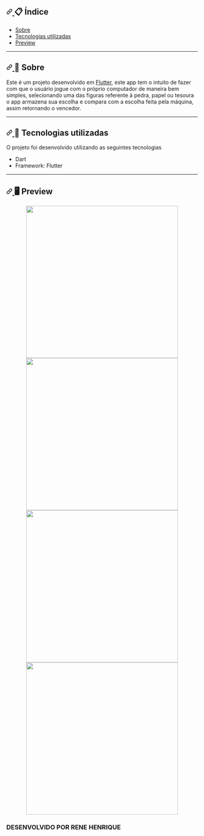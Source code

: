 
  <h2>
    <a id="user-content--índice" class="anchor" aria-hidden="true" href="#-índice">
      <svg class="octicon octicon-link" viewBox="0 0 16 16" version="1.1" width="16" height="16" aria-hidden="true">
        <path fill-rule="evenodd" d="M7.775 3.275a.75.75 0 001.06 1.06l1.25-1.25a2 2 0 112.83 2.83l-2.5 2.5a2 2 0 01-2.83 0 .75.75 0 00-1.06 1.06 3.5 3.5 0 004.95 0l2.5-2.5a3.5 3.5 0 00-4.95-4.95l-1.25 1.25zm-4.69 9.64a2 2 0 010-2.83l2.5-2.5a2 2 0 012.83 0 .75.75 0 001.06-1.06 3.5 3.5 0 00-4.95 0l-2.5 2.5a3.5 3.5 0 004.95 4.95l1.25-1.25a.75.75 0 00-1.06-1.06l-1.25 1.25a2 2 0 01-2.83 0z"></path>
      </svg>
    </a>
    <g-emoji class="g-emoji" alias="clipboard" fallback-src="https://github.githubassets.com/images/icons/emoji/unicode/1f4cb.png">📋</g-emoji> Índice
  </h2>
    <ul>
     <li>
        <a href="#-Sobre">Sobre</a>
      </li>
      <li>
        <a href="#-Tecnologias-utilizadas">Tecnologias utilizadas</a>
      </li>
      <li>
        <a href="#-Preview">Preview</a>
      </li>
    </ul>
  <hr></hr>
  
  <h2>
  </p>
    <a id="user-content--sobre" class="anchor" aria-hidden="true" href="#-sobre">
      <svg class="octicon octicon-link" viewBox="0 0 16 16" version="1.1" width="16" height="16" aria-hidden="true">
        <path fill-rule="evenodd" d="M7.775 3.275a.75.75 0 001.06 1.06l1.25-1.25a2 2 0 112.83 2.83l-2.5 2.5a2 2 0 01-2.83 0 .75.75 0 00-1.06 1.06 3.5 3.5 0 004.95 0l2.5-2.5a3.5 3.5 0 00-4.95-4.95l-1.25 1.25zm-4.69 9.64a2 2 0 010-2.83l2.5-2.5a2 2 0 012.83 0 .75.75 0 001.06-1.06 3.5 3.5 0 00-4.95 0l-2.5 2.5a3.5 3.5 0 004.95 4.95l1.25-1.25a.75.75 0 00-1.06-1.06l-1.25 1.25a2 2 0 01-2.83 0z"></path>
      </svg>
    </a>
    <g-emoji class="g-emoji" alias="book" fallback-src="https://github.githubassets.com/images/icons/emoji/unicode/1f4d6.png">📖</g-emoji> Sobre
  </h2>
    <p>Este é um projeto desenvolvido em <a href="https://flutter.dev/" rel="nofollow">Flutter</a>, este app tem o intuito de fazer com que o usuário jogue com o próprio computador de maneira bem simples, selecionando uma das figuras referente à pedra, papel ou tesoura o app armazena sua escolha e compara com a escolha feita pela máquina, assim retornando o vencedor.</p>
  <hr></hr>
  
  <h2>
    <a id="user-content--tecnologias-utilizadas" class="anchor" aria-hidden="true" href="#-tecnologias-utilizadas">
      <svg class="octicon octicon-link" viewBox="0 0 16 16" version="1.1" width="16" height="16" aria-hidden="true">
        <path fill-rule="evenodd" d="M7.775 3.275a.75.75 0 001.06 1.06l1.25-1.25a2 2 0 112.83 2.83l-2.5 2.5a2 2 0 01-2.83 0 .75.75 0 00-1.06 1.06 3.5 3.5 0 004.95 0l2.5-2.5a3.5 3.5 0 00-4.95-4.95l-1.25 1.25zm-4.69 9.64a2 2 0 010-2.83l2.5-2.5a2 2 0 012.83 0 .75.75 0 001.06-1.06 3.5 3.5 0 00-4.95 0l-2.5 2.5a3.5 3.5 0 004.95 4.95l1.25-1.25a.75.75 0 00-1.06-1.06l-1.25 1.25a2 2 0 01-2.83 0z"></path>
      </svg>
    </a>  
    <g-emoji class="g-emoji" alias="rocket" fallback-src="https://github.githubassets.com/images/icons/emoji/unicode/1f680.png">🚀</g-emoji> Tecnologias utilizadas
  </h2>
  <p>O projeto foi desenvolvido utilizando as seguintes tecnologias</p>
    <ul>
     <li>Dart</li>
     <li>Framework: Flutter</li>
    </ul>
  <hr></hr>
  
  <h2>
    <a id="user-content--preview" class="anchor" aria-hidden="true" href="#-preview">
      <svg class="octicon octicon-link" viewBox="0 0 16 16" version="1.1" width="16" height="16" aria-hidden="true">
        <path fill-rule="evenodd" d="M7.775 3.275a.75.75 0 001.06 1.06l1.25-1.25a2 2 0 112.83 2.83l-2.5 2.5a2 2 0 01-2.83 0 .75.75 0 00-1.06 1.06 3.5 3.5 0 004.95 0l2.5-2.5a3.5 3.5 0 00-4.95-4.95l-1.25 1.25zm-4.69 9.64a2 2 0 010-2.83l2.5-2.5a2 2 0 012.83 0 .75.75 0 001.06-1.06 3.5 3.5 0 00-4.95 0l-2.5 2.5a3.5 3.5 0 004.95 4.95l1.25-1.25a.75.75 0 00-1.06-1.06l-1.25 1.25a2 2 0 01-2.83 0z"></path>
      </svg>
    </a>
    <g-emoji class="g-emoji" alias="desktop_computer" fallback-src="https://github.githubassets.com/images/icons/emoji/unicode/1f5a5.png">🖥</g-emoji> Preview
  </h2>
  </p>
  <p align="center">
    <img src="https://github.com/renehw/jokenpo/blob/main/folders/img1.png" width="400" style="max-width:100%;">
    <img src="https://github.com/renehw/jokenpo/blob/main/folders/img2.png" width="400" style="max-width:100%;"><br>
    <img src="https://github.com/renehw/jokenpo/blob/main/folders/img3.png" width="400" style="max-width:100%;">
    <img src="https://github.com/renehw/jokenpo/blob/main/folders/img4.png" width="400" style="max-width:100%;"><br>
  </p>
  <h3>DESENVOLVIDO POR RENE HENRIQUE</h3>

